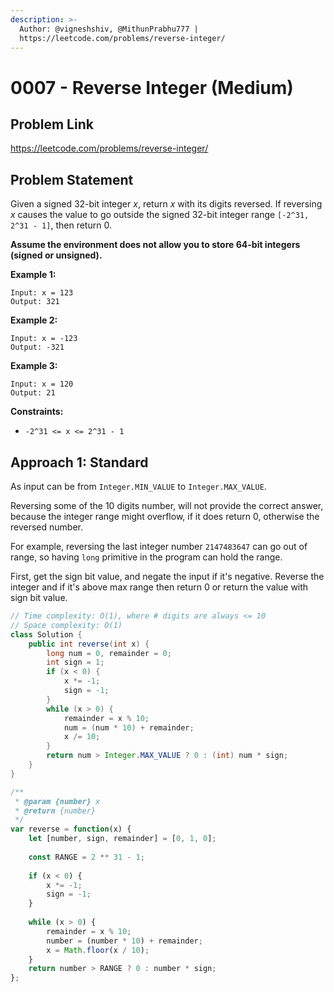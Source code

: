 ```yaml
---
description: >-
  Author: @vigneshshiv, @MithunPrabhu777 |
  https://leetcode.com/problems/reverse-integer/
---
```


# 0007 - Reverse Integer (Medium)

## Problem Link

https://leetcode.com/problems/reverse-integer/

## Problem Statement

Given a signed 32-bit integer $x$, return $x$ with its digits reversed. If reversing $x$ causes the value to go outside the signed 32-bit integer range `[-2^31, 2^31 - 1]`, then return $0$.

**Assume the environment does not allow you to store 64-bit integers (signed or unsigned).**

**Example 1:**

```
Input: x = 123
Output: 321
```

**Example 2:**

```
Input: x = -123
Output: -321
```

**Example 3:**

```
Input: x = 120
Output: 21
```

**Constraints:**

* `-2^31 <= x <= 2^31 - 1`

## Approach 1: Standard

As input can be from `Integer.MIN_VALUE` to `Integer.MAX_VALUE`. 

Reversing some of the 10 digits number, will not provide the correct answer, because the integer range might overflow, if it does return 0, otherwise the reversed number. 

For example, reversing the last integer number `2147483647` can go out of range, so having `long` primitive in the program can hold the range. 

First, get the sign bit value, and negate the input if it's negative.
Reverse the integer and if it's above max range then return 0 or return the value with sign bit value.

<Tabs>
<TabItem value="java" label="Java">
<SolutionAuthor name="@vigneshshiv"/>

```java
// Time complexity: O(1), where # digits are always <= 10
// Space complexity: O(1)
class Solution {
    public int reverse(int x) {
        long num = 0, remainder = 0;
        int sign = 1;
        if (x < 0) {
            x *= -1;
            sign = -1;
        }
        while (x > 0) {
            remainder = x % 10;
            num = (num * 10) + remainder;
            x /= 10;
        }
        return num > Integer.MAX_VALUE ? 0 : (int) num * sign;
    }
}
```
</TabItem>
<TabItem value="javascript" label="JavaScript">
<SolutionAuthor name="@MithunPrabhu777"/>

```javascript
/**
 * @param {number} x
 * @return {number}
 */
var reverse = function(x) {
    let [number, sign, remainder] = [0, 1, 0];
    
    const RANGE = 2 ** 31 - 1;
    
    if (x < 0) {
        x *= -1;
        sign = -1;
    }
    
    while (x > 0) {
        remainder = x % 10;
        number = (number * 10) + remainder;
        x = Math.floor(x / 10);
    }
    return number > RANGE ? 0 : number * sign;
};
```
</TabItem>
</Tabs>